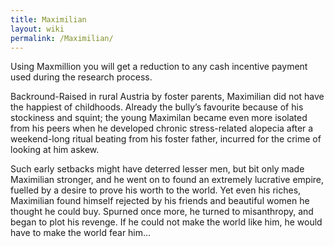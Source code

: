 ```yaml
---
title: Maximilian
layout: wiki
permalink: /Maximilian/
---
```


Using Maxmillion you will get a reduction to any cash incentive payment
used during the research process.

Backround-Raised in rural Austria by foster parents, Maximilian did not
have the happiest of childhoods. Already the bully’s favourite because
of his stockiness and squint; the young Maximilan became even more
isolated from his peers when he developed chronic stress-related
alopecia after a weekend-long ritual beating from his foster father,
incurred for the crime of looking at him askew.

Such early setbacks might have deterred lesser men, but bit only made
Maximilian stronger, and he went on to found an extremely lucrative
empire, fuelled by a desire to prove his worth to the world. Yet even
his riches, Maximilian found himself rejected by his friends and
beautiful women he thought he could buy. Spurned once more, he turned to
misanthropy, and began to plot his revenge. If he could not make the
world like him, he would have to make the world fear him…